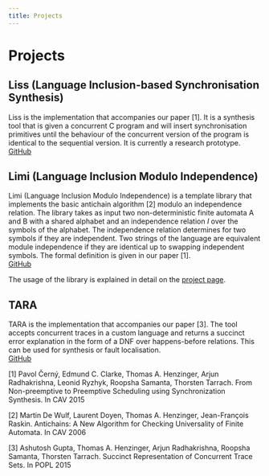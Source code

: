```yaml
---
title: Projects
---
```

Projects
========  


Liss (Language Inclusion-based Synchronisation Synthesis)
-----------

Liss is the implementation that accompanies our paper [1]. It is a synthesis tool that is given a concurrent C program and will insert synchronisation primitives until the behaviour of the concurrent version of the program is identical to the sequential version. It is currently a research prototype.  
[GitHub](https://github.com/thorstent/Liss)



Limi (Language Inclusion Modulo Independence)
---------------

Limi (Language Inclusion Modulo Independence) is a template library that implements the basic antichain algorithm [2] modulo an independence relation. The library takes as input two non-deterministic finite automata A and B with a shared alphabet and an independence relation *I* over the symbols of the alphabet. The independence relation determines for two symbols if they are independent. Two strings of the language are equivalent module independence if they are identical up to swapping independent symbols. The formal definition is given in our paper [1].  
[GitHub](https://github.com/thorstent/Limi)

The usage of the library is explained in detail on the [project page](http://thorstent.github.io/Limi).

TARA
----

TARA is the implementation that accompanies our paper [3].
The tool accepts concurrent traces in a custom language and returns a succinct error explanation in the form of a DNF over happens-before relations.
This can be used for synthesis or fault localisation.  
[GitHub](https://github.com/thorstent/TARA)


[1] Pavol Černý, Edmund C. Clarke, Thomas A. Henzinger, Arjun Radhakrishna, Leonid Ryzhyk, Roopsha Samanta, Thorsten Tarrach. From Non-preemptive to Preemptive Scheduling using Synchronization Synthesis. In CAV 2015

[2] Martin De Wulf, Laurent Doyen, Thomas A. Henzinger, Jean-François Raskin. Antichains: A New Algorithm for Checking Universality of Finite Automata. In CAV 2006

[3] Ashutosh Gupta, Thomas A. Henzinger, Arjun Radhakrishna, Roopsha Samanta, Thorsten Tarrach. Succinct Representation of Concurrent Trace Sets. In POPL 2015


